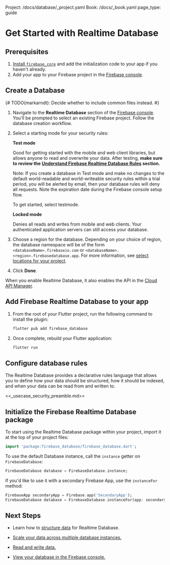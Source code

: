 Project: /docs/database/_project.yaml
Book: /docs/_book.yaml
page_type: guide

<link rel="stylesheet" type="text/css" href="/styles/docs.css" />

# Get Started with Realtime Database

## Prerequisites

1. [Install `firebase_core`](/docs/flutter/setup) and add the initialization code
   to your app if you haven't already.
1. Add your app to your Firebase project in the <a href="https://console.firebase.google.com/">Firebase console</a>.

## Create a Database

{# TODO(markarndt): Decide whether to include common files instead. #}

1.  Navigate to the **Realtime Database** section of the <a href="https://console.firebase.google.com/project/_/database">Firebase console</a>.
    You'll be prompted to select an existing Firebase project.
    Follow the database creation workflow.

1.  Select a starting mode for your security rules:

    **Test mode**

      Good for getting started with the mobile and web client libraries,
      but allows anyone to read and overwrite your data. After testing, **make
      sure to review the [Understand Firebase Realtime Database Rules](/docs/database/security/)
      section.**

    Note: If you create a database in Test mode and make no changes to the
      default world-readable and world-writeable security rules within a trial
      period, you will be alerted by email, then your database rules will
      deny all requests. Note the expiration date during the Firebase console
      setup flow.


    To get started, select testmode.

    **Locked mode**

    Denies all reads and writes from mobile and web clients.
      Your authenticated application servers can still access your database.

1.  Choose a region for the database. Depending on your choice of region,
    the database namespace will be of the form `<databaseName>.firebaseio.com` or
    `<databaseName>.<region>.firebasedatabase.app`. For more information, see
    [select locations for your project](/docs/projects/locations.md##rtdb-locations).

1.  Click **Done**.

When you enable Realtime Database, it also enables the API in the
[Cloud API Manager](https://console.cloud.google.com/projectselector/apis/api/firebasedatabase.googleapis.com/overview).

## Add Firebase Realtime Database to your app

1.  From the root of your Flutter project, run the following command to install the plugin:

    ```bash
    flutter pub add firebase_database
    ```
1.  Once complete, rebuild your Flutter application:

    ```bash
    flutter run
    ```

## Configure database rules

The Realtime Database provides a declarative rules language that allows you to
define how your data should be structured, how it should be indexed, and when
your data can be read from and written to.

<<_usecase_security_preamble.md>>

## Initialize the Firebase Realtime Database package

To start using the Realtime Database package within your project, import it at
the top of your project files:

```dart
import 'package:firebase_database/firebase_database.dart';
```

To use the default Database instance, call the `instance`
getter on `FirebaseDatabase`:

```dart
FirebaseDatabase database = FirebaseDatabase.instance;
```

If you'd like to use it with a secondary Firebase App, use the `instanceFor` method:

```dart
FirebaseApp secondaryApp = Firebase.app('SecondaryApp');
FirebaseDatabase database = FirebaseDatabase.instanceFor(app: secondaryApp);
```

## Next Steps

* Learn how to [structure data](structure-data) for Realtime Database.

* [Scale your data across multiple database instances.](/docs/database/usage/sharding)

* [Read and write data.](read-and-write)

* [View your database in the
  Firebase console.](//console.firebase.google.com/project/_/database/data)
